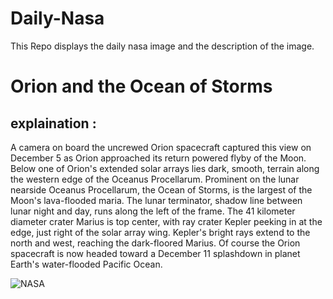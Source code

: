 # Daily-Nasa

This Repo displays the daily nasa image and the description of the image.

<!--NASA-->
# Orion and the Ocean of Storms
## explaination :

A camera on board the uncrewed Orion spacecraft captured this view on December 5 as Orion approached its return powered flyby of the Moon.  Below one of Orion's extended solar arrays lies dark, smooth, terrain along the western edge of the Oceanus Procellarum. Prominent on the lunar nearside Oceanus Procellarum, the Ocean of Storms, is the largest of the Moon's lava-flooded maria. The lunar terminator, shadow line between lunar night and day, runs along the left of the frame. The 41 kilometer diameter crater Marius is top center, with ray crater Kepler peeking in at the edge, just right of the solar array wing. Kepler's bright rays extend to the north and west, reaching the dark-floored Marius. Of course the Orion spacecraft is now headed toward a December 11 splashdown in planet Earth's water-flooded Pacific Ocean.

![NASA](https://apod.nasa.gov/apod/image/2212/art001e002132_apod1024.jpg)
<!--/NASA-->